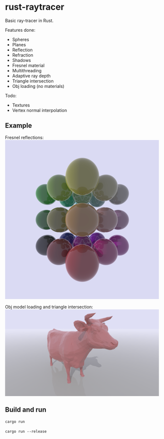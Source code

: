 # rust-raytracer

Basic ray-tracer in Rust.


Features done:

- Spheres
- Planes
- Reflection
- Refraction
- Shadows
- Fresnel material
- Multithreading
- Adaptive ray depth
- Triangle intersection
- Obj loading (no materials)

Todo:

- Textures
- Vertex normal interpolation


## Example

Fresnel reflections:
![Test image](examples/fresnel.png)

Obj model loading and triangle intersection:
![Test image](examples/cow.png)

## Build and run

```
cargo run

cargo run --release
```
